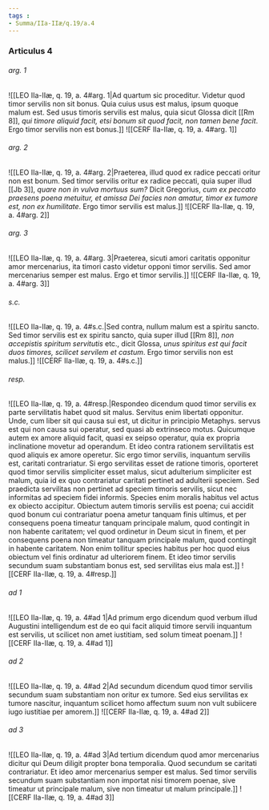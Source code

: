 ```yaml
---
tags : 
- Summa/IIa-IIæ/q.19/a.4
---
```


### Articulus 4

###### arg. 1
![[LEO IIa-IIæ, q. 19, a. 4#arg. 1|Ad quartum sic proceditur. Videtur quod timor servilis non sit bonus. Quia cuius usus est malus, ipsum quoque malum est. Sed usus timoris servilis est malus, quia sicut Glossa dicit [[Rm 8]], *qui timore aliquid facit, etsi bonum sit quod facit, non tamen bene facit*. Ergo timor servilis non est bonus.]]
![[CERF IIa-IIæ, q. 19, a. 4#arg. 1]]

###### arg. 2
![[LEO IIa-IIæ, q. 19, a. 4#arg. 2|Praeterea, illud quod ex radice peccati oritur non est bonum. Sed timor servilis oritur ex radice peccati, quia super illud [[Jb 3]], *quare non in vulva mortuus sum?* Dicit Gregorius, *cum ex peccato praesens poena metuitur, et amissa Dei facies non amatur, timor ex tumore est, non ex humilitate*. Ergo timor servilis est malus.]]
![[CERF IIa-IIæ, q. 19, a. 4#arg. 2]]

###### arg. 3
![[LEO IIa-IIæ, q. 19, a. 4#arg. 3|Praeterea, sicuti amori caritatis opponitur amor mercenarius, ita timori casto videtur opponi timor servilis. Sed amor mercenarius semper est malus. Ergo et timor servilis.]]
![[CERF IIa-IIæ, q. 19, a. 4#arg. 3]]

###### s.c.
![[LEO IIa-IIæ, q. 19, a. 4#s.c.|Sed contra, nullum malum est a spiritu sancto. Sed timor servilis est ex spiritu sancto, quia super illud [[Rm 8]], *non accepistis spiritum servitutis* etc., dicit Glossa, *unus spiritus est qui facit duos timores, scilicet servilem et castum*. Ergo timor servilis non est malus.]]
![[CERF IIa-IIæ, q. 19, a. 4#s.c.]]

###### resp.
![[LEO IIa-IIæ, q. 19, a. 4#resp.|Respondeo dicendum quod timor servilis ex parte servilitatis habet quod sit malus. Servitus enim libertati opponitur. Unde, cum liber sit qui causa sui est, ut dicitur in principio Metaphys. servus est qui non causa sui operatur, sed quasi ab extrinseco motus. Quicumque autem ex amore aliquid facit, quasi ex seipso operatur, quia ex propria inclinatione movetur ad operandum. Et ideo contra rationem servilitatis est quod aliquis ex amore operetur. Sic ergo timor servilis, inquantum servilis est, caritati contrariatur. Si ergo servilitas esset de ratione timoris, oporteret quod timor servilis simpliciter esset malus, sicut adulterium simpliciter est malum, quia id ex quo contrariatur caritati pertinet ad adulterii speciem. Sed praedicta servilitas non pertinet ad speciem timoris servilis, sicut nec informitas ad speciem fidei informis. Species enim moralis habitus vel actus ex obiecto accipitur. Obiectum autem timoris servilis est poena; cui accidit quod bonum cui contrariatur poena ametur tanquam finis ultimus, et per consequens poena timeatur tanquam principale malum, quod contingit in non habente caritatem; vel quod ordinetur in Deum sicut in finem, et per consequens poena non timeatur tanquam principale malum, quod contingit in habente caritatem. Non enim tollitur species habitus per hoc quod eius obiectum vel finis ordinatur ad ulteriorem finem. Et ideo timor servilis secundum suam substantiam bonus est, sed servilitas eius mala est.]]
![[CERF IIa-IIæ, q. 19, a. 4#resp.]]

###### ad 1
![[LEO IIa-IIæ, q. 19, a. 4#ad 1|Ad primum ergo dicendum quod verbum illud Augustini intelligendum est de eo qui facit aliquid timore servili inquantum est servilis, ut scilicet non amet iustitiam, sed solum timeat poenam.]]
![[CERF IIa-IIæ, q. 19, a. 4#ad 1]]

###### ad 2
![[LEO IIa-IIæ, q. 19, a. 4#ad 2|Ad secundum dicendum quod timor servilis secundum suam substantiam non oritur ex tumore. Sed eius servilitas ex tumore nascitur, inquantum scilicet homo affectum suum non vult subiicere iugo iustitiae per amorem.]]
![[CERF IIa-IIæ, q. 19, a. 4#ad 2]]

###### ad 3
![[LEO IIa-IIæ, q. 19, a. 4#ad 3|Ad tertium dicendum quod amor mercenarius dicitur qui Deum diligit propter bona temporalia. Quod secundum se caritati contrariatur. Et ideo amor mercenarius semper est malus. Sed timor servilis secundum suam substantiam non importat nisi timorem poenae, sive timeatur ut principale malum, sive non timeatur ut malum principale.]]
![[CERF IIa-IIæ, q. 19, a. 4#ad 3]]

